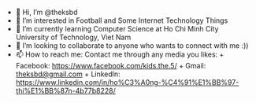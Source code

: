 - 👋 Hi, I’m @theksbd
- 👀 I’m interested in Football and Some Internet Technology Things
- 🌱 I’m currently learning Computer Science at Ho Chi Minh City University of Technology, Viet Nam
- 💞️ I’m looking to collaborate to anyone who wants to connect with me :))
- 📫 How to reach me: Contact me through any media you likes:
                      + Facebook: https://www.facebook.com/kids.the.5/
                      + Gmail: theksbd@gmail.com
                      + Linkedln: https://www.linkedin.com/in/ho%C3%A0ng-%C4%91%E1%BB%97-thi%E1%BB%87n-4b77b8228/

<!---
theksbd/theksbd is a ✨ special ✨ repository because its `README.md` (this file) appears on your GitHub profile.
You can click the Preview link to take a look at your changes.
--->
